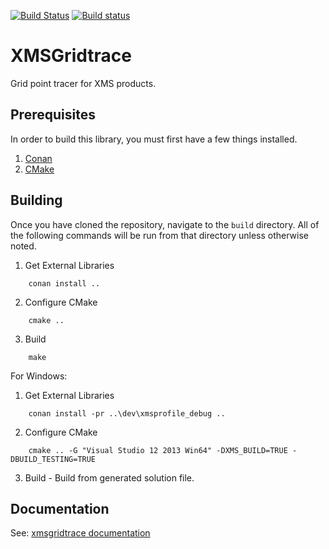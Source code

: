 [![Build Status](https://travis-ci.org/Aquaveo/xmsgridtrace.svg?branch=master)](https://travis-ci.org/Aquaveo/xmsgridtrace)
[![Build status](https://ci.appveyor.com/api/projects/status/tkgmhrs31cc4l3ph?svg=true)](https://ci.appveyor.com/project/Aquaveo/xmsgridtrace)

XMSGridtrace
========
Grid point tracer for XMS products.

Prerequisites
--------------
In order to build this library, you must first have a few things installed.
1. [Conan](https://conan.io)
2. [CMake](https://cmake.org)

Building
--------
Once you have cloned the repository, navigate to the `build` directory. All
of the following commands will be run from that directory unless otherwise 
noted.

1. Get External Libraries
```
    conan install .. 
```

2. Configure CMake
```
    cmake ..
```

3. Build 
```
    make
```

For Windows:

1. Get External Libraries
```
    conan install -pr ..\dev\xmsprofile_debug ..
``` 

2. Configure CMake
```
    cmake .. -G "Visual Studio 12 2013 Win64" -DXMS_BUILD=TRUE -DBUILD_TESTING=TRUE
```

3. Build - Build from generated solution file.

Documentation
-------------

See: [xmsgridtrace documentation](https://aquaveo.github.io/xmsgridtrace/)
